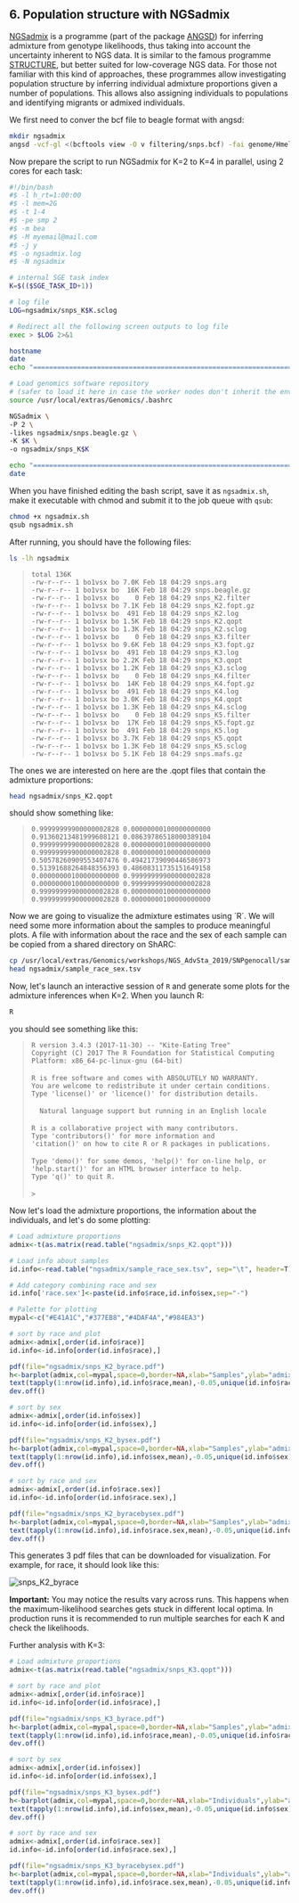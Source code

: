 ## 6. Population structure with NGSadmix

[NGSadmix](http://www.popgen.dk/software/index.php/NgsAdmix) is a programme (part of the package [ANGSD](http://www.popgen.dk/angsd/index.php/ANGSD)) for inferring admixture from genotype likelihoods, thus taking into account the uncertainty inherent to NGS data. It is similar to the famous programme [STRUCTURE](https://web.stanford.edu/group/pritchardlab/structure.html), but better suited for low-coverage NGS data. For those not familiar with this kind of approaches, these programmes allow investigating population structure by inferring individual admixture proportions given a number of populations. This allows also assigning individuals to populations and identifying migrants or admixed individuals.

We first need to conver the bcf file to beagle format with angsd:
```bash
mkdir ngsadmix
angsd -vcf-gl <(bcftools view -O v filtering/snps.bcf) -fai genome/Hmel2.fa.fai -doMaf 3 -nInd 32 -domajorminor 1 -doglf 2 -out ngsadmix/snps
```

Now prepare the script to run NGSadmix for K=2 to K=4 in parallel, using 2 cores for each task:

```bash
#!/bin/bash
#$ -l h_rt=1:00:00
#$ -l mem=2G
#$ -t 1-4
#$ -pe smp 2
#$ -m bea
#$ -M myemail@mail.com
#$ -j y
#$ -o ngsadmix.log
#$ -N ngsadmix

# internal SGE task index
K=$(($SGE_TASK_ID+1))

# log file
LOG=ngsadmix/snps_K$K.sclog

# Redirect all the following screen outputs to log file
exec > $LOG 2>&1

hostname
date
echo "=============================================================================="

# Load genomics software repository
# (safer to load it here in case the worker nodes don't inherit the environment)
source /usr/local/extras/Genomics/.bashrc 

NGSadmix \
-P 2 \
-likes ngsadmix/snps.beagle.gz \
-K $K \
-o ngsadmix/snps_K$K 

echo "=============================================================================="
date
```
When you have finished editing the bash script, save it as `ngsadmix.sh`, make it executable with chmod and submit it to the job queue with `qsub`:
```bash
chmod +x ngsadmix.sh
qsub ngsadmix.sh
```
After running, you should have the following files: 
```bash
ls -lh ngsadmix
```
>``total 136K``<br>
>``-rw-r--r-- 1 bo1vsx bo 7.0K Feb 18 04:29 snps.arg``<br>
>``-rw-r--r-- 1 bo1vsx bo  16K Feb 18 04:29 snps.beagle.gz``<br>
>``-rw-r--r-- 1 bo1vsx bo    0 Feb 18 04:29 snps_K2.filter``<br>
>``-rw-r--r-- 1 bo1vsx bo 7.1K Feb 18 04:29 snps_K2.fopt.gz``<br>
>``-rw-r--r-- 1 bo1vsx bo  491 Feb 18 04:29 snps_K2.log``<br>
>``-rw-r--r-- 1 bo1vsx bo 1.5K Feb 18 04:29 snps_K2.qopt``<br>
>``-rw-r--r-- 1 bo1vsx bo 1.3K Feb 18 04:29 snps_K2.sclog``<br>
>``-rw-r--r-- 1 bo1vsx bo    0 Feb 18 04:29 snps_K3.filter``<br>
>``-rw-r--r-- 1 bo1vsx bo 9.6K Feb 18 04:29 snps_K3.fopt.gz``<br>
>``-rw-r--r-- 1 bo1vsx bo  491 Feb 18 04:29 snps_K3.log``<br>
>``-rw-r--r-- 1 bo1vsx bo 2.2K Feb 18 04:29 snps_K3.qopt``<br>
>``-rw-r--r-- 1 bo1vsx bo 1.2K Feb 18 04:29 snps_K3.sclog``<br>
>``-rw-r--r-- 1 bo1vsx bo    0 Feb 18 04:29 snps_K4.filter``<br>
>``-rw-r--r-- 1 bo1vsx bo  14K Feb 18 04:29 snps_K4.fopt.gz``<br>
>``-rw-r--r-- 1 bo1vsx bo  491 Feb 18 04:29 snps_K4.log``<br>
>``-rw-r--r-- 1 bo1vsx bo 3.0K Feb 18 04:29 snps_K4.qopt``<br>
>``-rw-r--r-- 1 bo1vsx bo 1.3K Feb 18 04:29 snps_K4.sclog``<br>
>``-rw-r--r-- 1 bo1vsx bo    0 Feb 18 04:29 snps_K5.filter``<br>
>``-rw-r--r-- 1 bo1vsx bo  17K Feb 18 04:29 snps_K5.fopt.gz``<br>
>``-rw-r--r-- 1 bo1vsx bo  491 Feb 18 04:29 snps_K5.log``<br>
>``-rw-r--r-- 1 bo1vsx bo 3.7K Feb 18 04:29 snps_K5.qopt``<br>
>``-rw-r--r-- 1 bo1vsx bo 1.3K Feb 18 04:29 snps_K5.sclog``<br>
>``-rw-r--r-- 1 bo1vsx bo 5.1K Feb 18 04:29 snps.mafs.gz``<br>

The ones we are interested on here are the .qopt files that contain the admixture proportions:
```bash
head ngsadmix/snps_K2.qopt
```
should show something like:
>``0.99999999900000002828 0.00000000100000000000 ``<br>
>``0.91360213481999608121 0.08639786518000389104 ``<br>
>``0.99999999900000002828 0.00000000100000000000 ``<br>
>``0.99999999900000002828 0.00000000100000000000 ``<br>
>``0.50578260909553407476 0.49421739090446586973 ``<br>
>``0.51391688264848356393 0.48608311735151649158 ``<br>
>``0.00000000100000000000 0.99999999900000002828 ``<br>
>``0.00000000100000000000 0.99999999900000002828 ``<br>
>``0.99999999900000002828 0.00000000100000000000 ``<br>
>``0.99999999900000002828 0.00000000100000000000 ``<br>

Now we are going to visualize the admixture estimates using ´R´. We will need some more information about the samples to produce meaningful plots. A file with information about the race and the sex of each sample can be copied from a shared directory on ShARC:
```bash
cp /usr/local/extras/Genomics/workshops/NGS_AdvSta_2019/SNPgenocall/sample_race_sex.tsv ngsadmix/ 
head ngsadmix/sample_race_sex.tsv
```
Now, let's launch an interactive session of ``R`` and generate some plots for the admixture inferences when K=2. When you launch R:
```bash
R
```
you should see something like this:

>``R version 3.4.3 (2017-11-30) -- "Kite-Eating Tree"``<br>
>``Copyright (C) 2017 The R Foundation for Statistical Computing``<br>
>``Platform: x86_64-pc-linux-gnu (64-bit)``<br>
><br>
>``R is free software and comes with ABSOLUTELY NO WARRANTY.``<br>
>``You are welcome to redistribute it under certain conditions.``<br>
>``Type 'license()' or 'licence()' for distribution details.``<br>
><br>
>``  Natural language support but running in an English locale``<br>
><br>
>``R is a collaborative project with many contributors.``<br>
>``Type 'contributors()' for more information and``<br>
>``'citation()' on how to cite R or R packages in publications.``<br>
><br>
>``Type 'demo()' for some demos, 'help()' for on-line help, or``<br>
>``'help.start()' for an HTML browser interface to help.``<br>
>``Type 'q()' to quit R.``<br>
><br>
>``> ``<br>

Now let's load the admixture proportions, the information about the individuals, and let's do some plotting:
```r
# Load admixture proportions
admix<-t(as.matrix(read.table("ngsadmix/snps_K2.qopt")))

# Load info about samples
id.info<-read.table("ngsadmix/sample_race_sex.tsv", sep="\t", header=T)

# Add category combining race and sex
id.info['race.sex']<-paste(id.info$race,id.info$sex,sep="-")

# Palette for plotting
mypal<-c("#E41A1C","#377EB8","#4DAF4A","#984EA3")

# sort by race and plot
admix<-admix[,order(id.info$race)]
id.info<-id.info[order(id.info$race),]

pdf(file="ngsadmix/snps_K2_byrace.pdf")
h<-barplot(admix,col=mypal,space=0,border=NA,xlab="Samples",ylab="admixture")
text(tapply(1:nrow(id.info),id.info$race,mean),-0.05,unique(id.info$race),xpd=T)
dev.off()

# sort by sex
admix<-admix[,order(id.info$sex)]
id.info<-id.info[order(id.info$sex),]

pdf(file="ngsadmix/snps_K2_bysex.pdf")
h<-barplot(admix,col=mypal,space=0,border=NA,xlab="Samples",ylab="admixture")
text(tapply(1:nrow(id.info),id.info$sex,mean),-0.05,unique(id.info$sex),xpd=T)
dev.off()

# sort by race and sex
admix<-admix[,order(id.info$race.sex)]
id.info<-id.info[order(id.info$race.sex),]

pdf(file="ngsadmix/snps_K2_byracebysex.pdf")
h<-barplot(admix,col=mypal,space=0,border=NA,xlab="Samples",ylab="admixture")
text(tapply(1:nrow(id.info),id.info$race.sex,mean),-0.05,unique(id.info$race.sex),xpd=T)
dev.off()
```
This generates 3 pdf files that can be downloaded for visualization. For example, for race, it should look like this:

![snps_K2_byrace](snps_K2_byrace.png)

__Important:__ You may notice the results vary across runs. This happens when the maximum-likelihood searches gets stuck in different local optima. In production runs it is recommended to run multiple searches for each K and check the likelihoods.

Further analysis with K=3:

```r
# Load admixture proportions
admix<-t(as.matrix(read.table("ngsadmix/snps_K3.qopt")))

# sort by race and plot
admix<-admix[,order(id.info$race)]
id.info<-id.info[order(id.info$race),]

pdf(file="ngsadmix/snps_K3_byrace.pdf")
h<-barplot(admix,col=mypal,space=0,border=NA,xlab="Samples",ylab="admixture")
text(tapply(1:nrow(id.info),id.info$race,mean),-0.05,unique(id.info$race),xpd=T)
dev.off()

# sort by sex
admix<-admix[,order(id.info$sex)]
id.info<-id.info[order(id.info$sex),]

pdf(file="ngsadmix/snps_K3_bysex.pdf")
h<-barplot(admix,col=mypal,space=0,border=NA,xlab="Individuals",ylab="admixture")
text(tapply(1:nrow(id.info),id.info$sex,mean),-0.05,unique(id.info$sex),xpd=T)
dev.off()

# sort by race and sex
admix<-admix[,order(id.info$race.sex)]
id.info<-id.info[order(id.info$race.sex),]

pdf(file="ngsadmix/snps_K3_byracebysex.pdf")
h<-barplot(admix,col=mypal,space=0,border=NA,xlab="Individuals",ylab="admixture")
text(tapply(1:nrow(id.info),id.info$race.sex,mean),-0.05,unique(id.info$race.sex),xpd=T)
dev.off()
```
